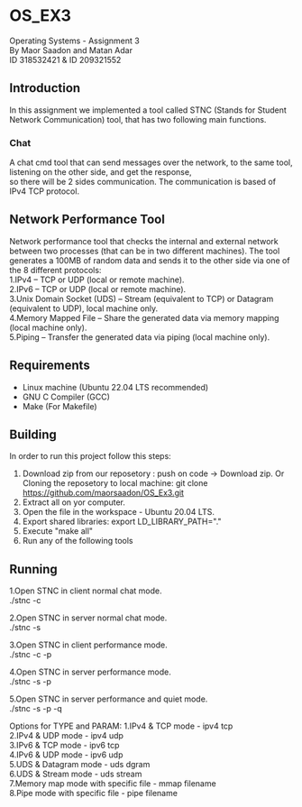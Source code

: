 # OS_EX3
Operating Systems - Assignment 3    
By Maor Saadon and Matan Adar   
ID 318532421 & ID 209321552  

## Introduction  
In this assignment we implemented a tool called STNC (Stands for Student Network Communication) tool, that has two following main   functions.  

### Chat  
A chat cmd tool that can send messages over the network, to the same tool, listening on the other side, and get the response,     
so there will be 2 sides communication. The communication is based of IPv4 TCP protocol.  

## Network Performance Tool
Network performance tool that checks the internal and external network between two processes (that can be in two different machines).   The tool generates a 100MB of random data and sends it to the other side via one of the 8 different protocols:  
    1.IPv4 – TCP or UDP (local or remote machine).  
    2.IPv6 – TCP or UDP (local or remote machine).  
    3.Unix Domain Socket (UDS) – Stream (equivalent to TCP) or Datagram (equivalent to UDP), local machine only.  
    4.Memory Mapped File – Share the generated data via memory mapping (local machine only).  
    5.Piping – Transfer the generated data via piping (local machine only).  

## Requirements
* Linux machine (Ubuntu 22.04 LTS recommended)  
* GNU C Compiler (GCC)  
* Make (For Makefile)  

## Building
In order to run this project follow this steps:    
  1. Download zip from our reposetory : push on code -> Download zip. 
     Or Cloning the reposetory to local machine: git clone https://github.com/maorsaadon/OS_Ex3.git
  2. Extract all on yor computer.   
  3. Open the file in the workspace - Ubuntu 20.04 LTS.  
  4. Export shared libraries: export LD_LIBRARY_PATH="."  
  5. Execute "make all"  
  6. Run any of the following tools 

## Running

1.Open STNC in client normal chat mode.  
./stnc -c <IP> <PORT>  

2.Open STNC in server normal chat mode.  
./stnc -s <PORT>  

3.Open STNC in client performance mode.  
./stnc -c <IP> <PORT> -p <TYPE> <PARAM>  

4.Open STNC in server performance mode.  
./stnc -s <PORT> -p  

5.Open STNC in server performance and quiet mode.  
./stnc -s <PORT> -p -q  

Options for TYPE and PARAM: 
1.IPv4 & TCP mode - ipv4 tcp  
2.IPv4 & UDP mode - ipv4 udp  
3.IPv6 & TCP mode - ipv6 tcp  
4.IPv6 & UDP mode - ipv6 udp  
5.UDS & Datagram mode - uds dgram  
6.UDS & Stream mode - uds stream  
7.Memory map mode with specific file - mmap filename  
8.Pipe mode with specific file - pipe filename  
